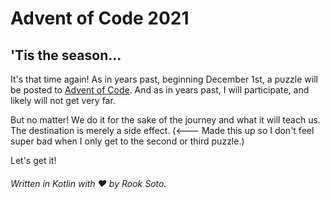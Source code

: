 # Advent of Code 2021

## 'Tis the season...

It's that time again! As in years past, beginning December 1st, a puzzle will be posted to [Advent of Code](https://adventofcode.com). And as in years past, I will participate, and likely will not get very far.

But no matter! We do it for the sake of the journey and what it will teach us. The destination is merely a side effect. (<--- Made this up so I don't feel super bad when I only get to the second or third puzzle.)

Let's get it!

###### Written in Kotlin with ♥️ by Rook Soto.